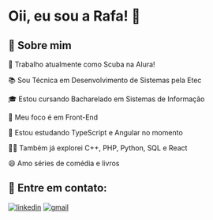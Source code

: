 
# Oii, eu sou a Rafa! 👋


## 🚀 Sobre mim

🤿 Trabalho atualmente como Scuba na Alura!

📚 Sou Técnica em Desenvolvimento de Sistemas pela Etec

🎓 Estou cursando Bacharelado em Sistemas de Informação

🎯 Meu foco é em Front-End

🧠 Estou estudando TypeScript e Angular no momento

👩‍💻 Também já explorei C++, PHP, Python, SQL e React

😄 Amo séries de comédia e livros 




## 🔗 Entre em contato:
[![linkedin](https://img.shields.io/badge/linkedin-0A66C2?style=for-the-badge&logo=linkedin&logoColor=white)](https://www.linkedin.com/in/rafaela-petelin-silverio)
[![gmail](https://img.shields.io/badge/Gmail-D14836?style=for-the-badge&logo=gmail&logoColor=white)](mailto:rafaelapetelin@gmail.com)

